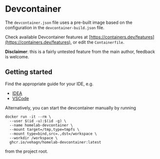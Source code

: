 # Devcontainer

The `devcontainer.json` file uses a pre-built image based on the configuration in the `devcontainer-build.json` file.

Check available Devcontainer features at [https://containers.dev/features](https://containers.dev/features),
or edit the `Containerfile`.

**Disclaimer**: this is a fairly untested feature from the main author,
feedback is welcome.

## Getting started

Find the appropriate guide for your IDE, e.g.

* [IDEA](https://www.jetbrains.com/help/idea/start-dev-container-inside-ide.html)
* [VSCode](https://code.visualstudio.com/docs/devcontainers/containers)

Alternatively, you can start the devcontainer manually by running

```shell
docker run -it --rm \
  --user $(id -u):$(id -g) \
  --name homelab-devcontainer \
  --mount target=/tmp,type=tmpfs \
  --mount type=bind,src=.,dst=/workspace \
  --workdir /workspace \
  ghcr.io/vehagn/homelab-devcontainer:latest
```

from the project root.
